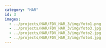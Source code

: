 ```yaml
---
category: "HAR"
id: 3
images:
  - ../projects/HAR/FDV_HAR_3/img/foto1.png
  - ../projects/HAR/FDV_HAR_3/img/foto3.jpg
  - ../projects/HAR/FDV_HAR_3/img/foto2.jpg
  - ../projects/HAR/FDV_HAR_3/img/foto4.jpg
---
```

